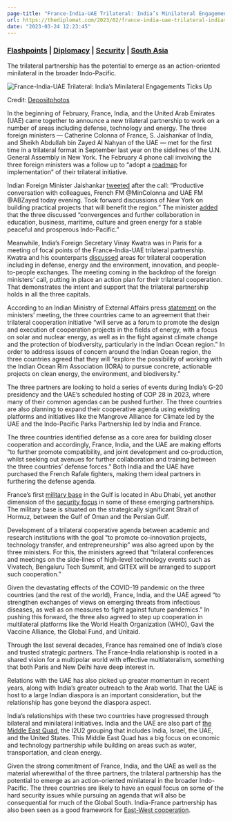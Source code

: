 ```yaml
---
page-title: "France-India-UAE Trilateral: India’s Minilateral Engagements Ticks Up – The Diplomat"
url: https://thediplomat.com/2023/02/france-india-uae-trilateral-indias-minilateral-engagements-ticks-up/
date: "2023-03-24 12:23:45"
---
```

### [Flashpoints](https://thediplomat.com/category/flashpoints/) | [Diplomacy](https://thediplomat.com/topics/diplomacy/) | [Security](https://thediplomat.com/topics/security/) | [South Asia](https://thediplomat.com/regions/south-asia/)

The trilateral partnership has the potential to emerge as an action-oriented minilateral in the broader Indo-Pacific.

![France-India-UAE Trilateral: India’s Minilateral Engagements Ticks Up](https://thediplomat.com/wp-content/uploads/2023/02/sizes/td-story-s-1/thediplomat_2023-02-14-175736.jpg "France-India-UAE Trilateral: India’s Minilateral Engagements Ticks Up")

Credit: [Depositphotos](https://depositphotos.com/30548739/stock-photo-india-flag.html)

In the beginning of February, France, India, and the United Arab Emirates (UAE) came together to announce a new trilateral partnership to work on a number of areas including defense, technology and energy. The three foreign ministers — Catherine Colonna of France, S. Jaishankar of India, and Sheikh Abdullah bin Zayed Al Nahyan of the UAE — met for the first time in a trilateral format in September last year on the sidelines of the U.N. General Assembly in New York. The February 4 phone call involving the three foreign ministers was a follow up to “adopt a [roadmap](https://www.mea.gov.in/bilateral-documents.htm?dtl/36192/Statement_of_the_Government_of_the_French_Republic_the_Government_of_the_Republic_of_India_and_the_Government_of_the_United_Arab_Emirates_on_the_Estab) for implementation” of their trilateral initiative.

Indian Foreign Minister Jaishankar [tweeted](https://mobile.twitter.com/DrSJaishankar/status/1621837940229013504) after the call: “Productive conversation with colleagues, French FM @MinColonna and UAE FM @ABZayed today evening. Took forward discussions of New York on building practical projects that will benefit the region.” The minister [added](https://mobile.twitter.com/DrSJaishankar/status/1621837946042355712) that the three discussed “convergences and further collaboration in education, business, maritime, culture and green energy for a stable peaceful and prosperous Indo-Pacific.”

Meanwhile, India’s Foreign Secretary Vinay Kwatra was in Paris for a meeting of focal points of the France-India-UAE trilateral partnership. Kwatra and his counterparts [discussed](https://mea.gov.in/press-releases.htm?dtl/36200/IndiaFranceUAE_Trilateral_Focal_Points_Meeting) areas for trilateral cooperation including in defense, energy and the environment, innovation, and people-to-people exchanges. The meeting coming in the backdrop of the foreign ministers’ call, putting in place an action plan for their trilateral cooperation. That demonstrates the intent and support that the trilateral partnership holds in all the three capitals.

According to an Indian Ministry of External Affairs press [statement](https://www.mea.gov.in/bilateral-documents.htm?dtl/36192/Statement_of_the_Government_of_the_French_Republic_the_Government_of_the_Republic_of_India_and_the_Government_of_the_United_Arab_Emirates_on_the_Estab) on the ministers’ meeting, the three countries came to an agreement that their trilateral cooperation initiative “will serve as a forum to promote the design and execution of cooperation projects in the fields of energy, with a focus on solar and nuclear energy, as well as in the fight against climate change and the protection of biodiversity, particularly in the Indian Ocean region.” In order to address issues of concern around the Indian Ocean region, the three countries agreed that they will “explore the possibility of working with the Indian Ocean Rim Association (IORA) to pursue concrete, actionable projects on clean energy, the environment, and biodiversity.”

The three partners are looking to hold a series of events during India’s G-20 presidency and the UAE’s scheduled hosting of COP 28 in 2023, where many of their common agendas can be pushed further. The three countries are also planning to expand their cooperative agenda using existing platforms and initiatives like the Mangrove Alliance for Climate led by the UAE and the Indo-Pacific Parks Partnership led by India and France. 

The three countries identified defense as a core area for building closer cooperation and accordingly, France, India, and the UAE are making efforts “to further promote compatibility, and joint development and co-production, whilst seeking out avenues for further collaboration and training between the three countries’ defense forces.” Both India and the UAE have purchased the French Rafale fighters, making them ideal partners in furthering the defense agenda.

France’s first [military base](https://www.france24.com/en/20090526-sarkozy-opens-french-military-base-abu-dhabi-) in the Gulf is located in Abu Dhabi, yet another dimension of the [security focus](https://www.arabnews.com/node/2018186/middle-east) in some of these emerging partnerships. The military base is situated on the strategically significant Strait of Hormuz, between the Gulf of Oman and the Persian Gulf. 

Development of a trilateral cooperative agenda between academic and research institutions with the goal “to promote co-innovation projects, technology transfer, and entrepreneurship” was also agreed upon by the three ministers. For this, the ministers agreed that “trilateral conferences and meetings on the side-lines of high-level technology events such as Vivatech, Bengaluru Tech Summit, and GITEX will be arranged to support such cooperation.”

Given the devastating effects of the COVID-19 pandemic on the three countries (and the rest of the world), France, India, and the UAE agreed “to strengthen exchanges of views on emerging threats from infectious diseases, as well as on measures to fight against future pandemics.” In pushing this forward, the three also agreed to step up cooperation in multilateral platforms like the World Health Organization (WHO), Gavi the Vaccine Alliance, the Global Fund, and Unitaid. 

Through the last several decades, France has remained one of India’s close and trusted strategic partners. The France-India relationship is rooted in a shared vision for a multipolar world with effective multilateralism, something that both Paris and New Delhi have deep interest in.

Relations with the UAE has also picked up greater momentum in recent years, along with India’s greater outreach to the Arab world. That the UAE is host to a large Indian diaspora is an important consideration, but the relationship has gone beyond the diaspora aspect.

India’s relationships with these two countries have progressed through bilateral and minilateral initiatives. India and the UAE are also part of [the Middle East Quad](https://thediplomat.com/2021/10/a-quad-for-the-middle-east/), the I2U2 grouping that includes India, Israel, the UAE, and the United States. This Middle East Quad has a big focus on economic and technology partnership while building on areas such as water, transportation, and clean energy.

Given the strong commitment of France, India, and the UAE as well as the material wherewithal of the three partners, the trilateral partnership has the potential to emerge as an action-oriented minilateral in the broader Indo-Pacific. The three countries are likely to have an equal focus on some of the hard security issues while pursuing an agenda that will also be consequential for much of the Global South. India-France partnership has also been seen as a good framework for [East-West cooperation](https://thediplomat.com/2023/01/india-france-partnership-provides-a-model-for-east-west-cooperation-in-the-indo-pacific/).